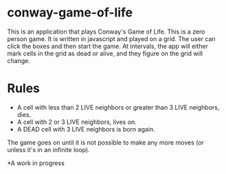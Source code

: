 # conway-game-of-life

This is an application that plays Conway's Game of Life. This is a zero person game. It is written in javascript and played on a grid. The user can click the boxes and then start the game. At intervals, the app will either mark cells in the grid as dead or alive, and they figure on the grid will change.

# Rules
- A cell with less than 2 LIVE neighbors or greater than 3 LIVE neighbors, dies.
- A cell with 2 or 3 LIVE neighbors, lives on.
- A DEAD cell with 3 LIVE neighbors is born again.

The game goes on until it is not possible to make any more moves (or unless it's in an infinite loop).

*A work in progress
